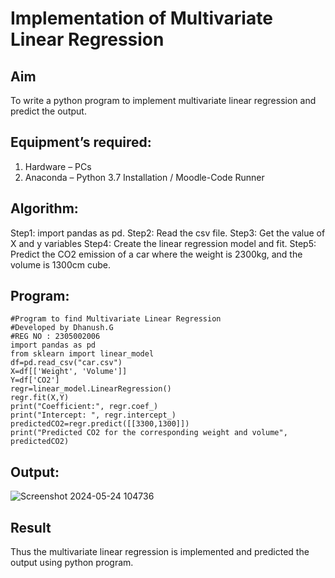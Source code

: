 # Implementation of Multivariate Linear Regression
## Aim
To write a python program to implement multivariate linear regression and predict the output.
## Equipment’s required:
1.	Hardware – PCs
2.	Anaconda – Python 3.7 Installation / Moodle-Code Runner
## Algorithm:
Step1:
import pandas as pd.
Step2:
Read the csv file.
Step3:
Get the value of X and y variables
Step4:
Create the linear regression model and fit.
Step5:
Predict the CO2 emission of a car where the weight is 2300kg, and the volume is 1300cm cube.

## Program:
```
#Program to find Multivariate Linear Regression
#Developed by Dhanush.G
#REG NO : 2305002006
import pandas as pd
from sklearn import linear_model
df=pd.read_csv("car.csv")
X=df[['Weight', 'Volume']]
Y=df['CO2']
regr=linear_model.LinearRegression()
regr.fit(X,Y)
print("Coefficient:", regr.coef_)
print("Intercept: ", regr.intercept_)
predictedCO2=regr.predict([[3300,1300]])
print("Predicted CO2 for the corresponding weight and volume", predictedCO2)
```
## Output:
![Screenshot 2024-05-24 104736](https://github.com/Dhanushmukesh/Multivariate-Linear-Regression/assets/155508176/f1b8fe66-8bab-4ab0-822d-701247cbc9b1)

## Result
Thus the multivariate linear regression is implemented and predicted the output using python program.
